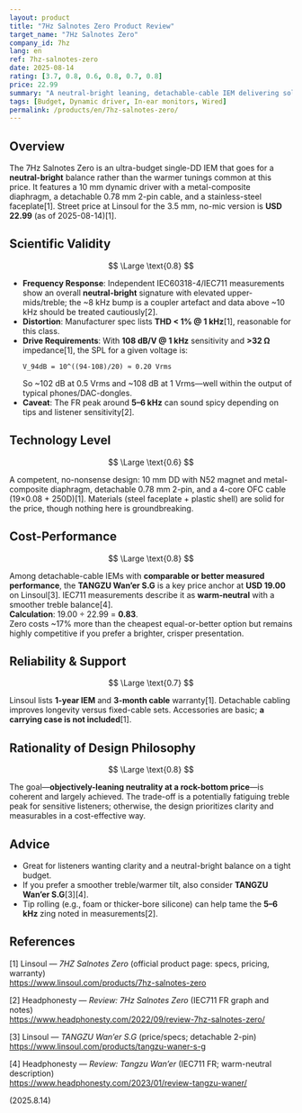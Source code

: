 ```yaml
---
layout: product
title: "7Hz Salnotes Zero Product Review"
target_name: "7Hz Salnotes Zero"
company_id: 7hz
lang: en
ref: 7hz-salnotes-zero
date: 2025-08-14
rating: [3.7, 0.8, 0.6, 0.8, 0.7, 0.8]
price: 22.99
summary: "A neutral-bright leaning, detachable-cable IEM delivering solid build for USD 22.99 (Linsoul 3.5mm no-mic spec as of 2025-08-14); treble peaks may cause fatigue for some"
tags: [Budget, Dynamic driver, In-ear monitors, Wired]
permalink: /products/en/7hz-salnotes-zero/
---
```

## Overview

The 7Hz Salnotes Zero is an ultra-budget single-DD IEM that goes for a **neutral-bright** balance rather than the warmer tunings common at this price. It features a 10 mm dynamic driver with a metal-composite diaphragm, a detachable 0.78 mm 2-pin cable, and a stainless-steel faceplate[1]. Street price at Linsoul for the 3.5 mm, no-mic version is **USD 22.99** (as of 2025-08-14)[1].

## Scientific Validity

$$ \Large \text{0.8} $$

- **Frequency Response**: Independent IEC60318-4/IEC711 measurements show an overall **neutral-bright** signature with elevated upper-mids/treble; the ~8 kHz bump is a coupler artefact and data above ~10 kHz should be treated cautiously[2].  
- **Distortion**: Manufacturer spec lists **THD < 1% @ 1 kHz**[1], reasonable for this class.  
- **Drive Requirements**: With **108 dB/V @ 1 kHz** sensitivity and **>32 Ω** impedance[1], the SPL for a given voltage is:
  ```
  V_94dB = 10^((94-108)/20) ≈ 0.20 Vrms
  ```
  So ~102 dB at 0.5 Vrms and ~108 dB at 1 Vrms—well within the output of typical phones/DAC-dongles.  
- **Caveat**: The FR peak around **5–6 kHz** can sound spicy depending on tips and listener sensitivity[2].

## Technology Level

$$ \Large \text{0.6} $$

A competent, no-nonsense design: 10 mm DD with N52 magnet and metal-composite diaphragm, detachable 0.78 mm 2-pin, and a 4-core OFC cable (19×0.08 + 250D)[1]. Materials (steel faceplate + plastic shell) are solid for the price, though nothing here is groundbreaking.

## Cost-Performance

$$ \Large \text{0.8} $$

Among detachable-cable IEMs with **comparable or better measured performance**, the **TANGZU Wan’er S.G** is a key price anchor at **USD 19.00** on Linsoul[3]. IEC711 measurements describe it as **warm-neutral** with a smoother treble balance[4].  
**Calculation**: 19.00 ÷ 22.99 = **0.83**.  
Zero costs ~17% more than the cheapest equal-or-better option but remains highly competitive if you prefer a brighter, crisper presentation.

## Reliability & Support

$$ \Large \text{0.7} $$

Linsoul lists **1-year IEM** and **3-month cable** warranty[1]. Detachable cabling improves longevity versus fixed-cable sets. Accessories are basic; **a carrying case is not included**[1].

## Rationality of Design Philosophy

$$ \Large \text{0.8} $$

The goal—**objectively-leaning neutrality at a rock-bottom price**—is coherent and largely achieved. The trade-off is a potentially fatiguing treble peak for sensitive listeners; otherwise, the design prioritizes clarity and measurables in a cost-effective way.

## Advice

- Great for listeners wanting clarity and a neutral-bright balance on a tight budget.  
- If you prefer a smoother treble/warmer tilt, also consider **TANGZU Wan’er S.G**[3][4].  
- Tip rolling (e.g., foam or thicker-bore silicone) can help tame the **5–6 kHz** zing noted in measurements[2].

## References

[1] Linsoul — *7HZ Salnotes Zero* (official product page: specs, pricing, warranty)  
https://www.linsoul.com/products/7hz-salnotes-zero  

[2] Headphonesty — *Review: 7Hz Salnotes Zero* (IEC711 FR graph and notes)  
https://www.headphonesty.com/2022/09/review-7hz-salnotes-zero/  

[3] Linsoul — *TANGZU Wan’er S.G* (price/specs; detachable 2-pin)  
https://www.linsoul.com/products/tangzu-waner-s-g  

[4] Headphonesty — *Review: Tangzu Wan’er* (IEC711 FR; warm-neutral description)  
https://www.headphonesty.com/2023/01/review-tangzu-waner/


(2025.8.14)